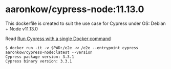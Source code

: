 # aaronkow/cypress-node:11.13.0

This dockerfile is created to suit the use case for Cypress under OS: Debian + Node v11.13.0

Read [Run Cypress with a single Docker command](https://www.cypress.io/blog/2019/05/02/run-cypress-with-a-single-docker-command/)

```shell
$ docker run -it -v $PWD:/e2e -w /e2e --entrypoint cypress aaronkow/cypress-node:latest --version
Cypress package version: 3.3.1
Cypress binary version: 3.3.1
```